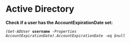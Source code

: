 # Active Directory

**Check if a user has the AccountExpirationDate set:**

*`(Get-ADUser `***`username`***` -Properties AccountExpirationDate).AccountExpirationDate -eq $null`*
